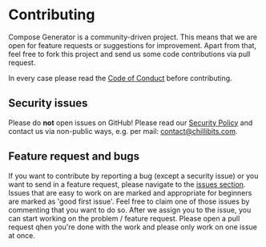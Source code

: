 # Contributing
Compose Generator is a community-driven project. This means that we are open for feature requests or suggestions for improvement.
Apart from that, feel free to fork this project and send us some code contributions via pull request.

In every case please read the [Code of Conduct](https://github.com/chillibits/spice/blob/main/CODE_OF_CONDUCT.md) before contributing.

## Security issues
Please do **not** open issues on GitHub! Please read our [Security Policy](https://github.com/chillibits/spice/blob/main/SECURITY.md) and contact us via non-public ways, e.g. per mail: [contact@chillibits.com](mailto:contact@chillibits.com).

## Feature request and bugs
If you want to contribute by reporting a bug (except a security issue) or you want to send in a feature request, please navigate to the [issues section](https://github.com/chillibits/spice/issues). Issues that are easy to work on are marked and appropriate for beginners are marked as 'good first issue'. Feel free to claim one of those issues by commenting that you want to do so. After we assign you to the issue, you can start working on the problem / feature request. Please open a pull request qhen you're done with the work and please only work on one issue at once.
